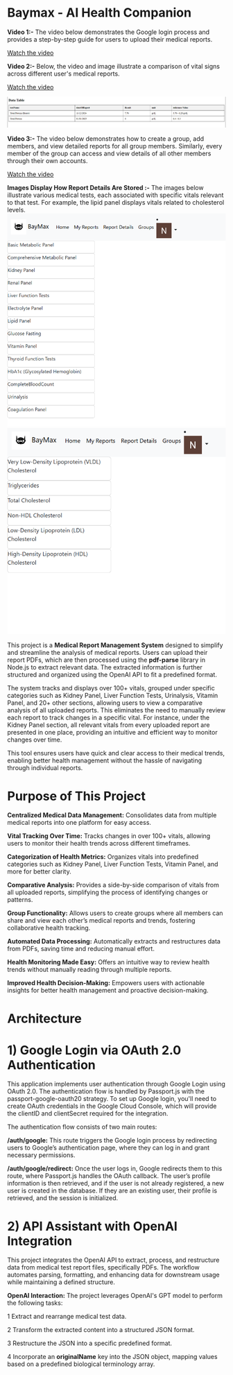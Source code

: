 # Baymax - AI Health Companion
**Video 1:-** The video below demonstrates the Google login process and provides a step-by-step guide for users to upload their medical reports.

[Watch the video](https://1drv.ms/v/s!Av10f2BI9V6ZmUM1Xlmti8NSXo2g)

**Video 2:-** Below, the video and image illustrate a comparison of vital signs across different user's medical reports.

[Watch the video](https://1drv.ms/v/s!Av10f2BI9V6ZmUUJAZwpX0x3Nk5m)

![vitalsComparison.png](vitalsComparison.png)


**Video 3:-** The video below demonstrates how to create a group, add members, and view detailed reports for all group members. Similarly, every member of the group can access and view details of all other members through their own accounts.

[Watch the video](https://1drv.ms/v/s!Av10f2BI9V6ZmURAktxs-9TncQoI)

 **Images Display How Report Details Are Stored :-** The images below illustrate various medical tests, each associated with specific vitals relevant to that test. For example, the lipid panel displays vitals related to cholesterol levels.
 ![testName.png](testName.png)
 ![vitals.png](vitals.png)
 
This project is a **Medical Report Management System** designed to simplify and streamline the analysis of medical reports. Users can upload their report PDFs, which are then processed using the **pdf-parse** library in Node.js to extract relevant data. The extracted information is further structured and organized using the OpenAI API to fit a predefined format.

The system tracks and displays over 100+ vitals, grouped under specific categories such as Kidney Panel, Liver Function Tests, Urinalysis, Vitamin Panel, and 20+ other sections, allowing users to view a comparative analysis of all uploaded reports. This eliminates the need to manually review each report to track changes in a specific vital. For instance, under the Kidney Panel section, all relevant vitals from every uploaded report are presented in one place, providing an intuitive and efficient way to monitor changes over time.

This tool ensures users have quick and clear access to their medical trends, enabling better health management without the hassle of navigating through individual reports.
# Purpose of This Project
**Centralized Medical Data Management:** Consolidates data from multiple medical reports into one platform for easy access.

**Vital Tracking Over Time:** Tracks changes in over 100+ vitals, allowing users to monitor their health trends across different timeframes.

**Categorization of Health Metrics:** Organizes vitals into predefined categories such as Kidney Panel, Liver Function Tests, Vitamin Panel, and more for better clarity.

**Comparative Analysis:** Provides a side-by-side comparison of vitals from all uploaded reports, simplifying the process of identifying changes or patterns.

**Group Functionality:** Allows users to create groups where all members can share and view each other’s medical reports and trends, fostering collaborative health tracking.

**Automated Data Processing:** Automatically extracts and restructures data from PDFs, saving time and reducing manual effort.

**Health Monitoring Made Easy:** Offers an intuitive way to review health trends without manually reading through multiple reports.

**Improved Health Decision-Making:** Empowers users with actionable insights for better health management and proactive decision-making.
# Architecture
# 1) Google Login via OAuth 2.0 Authentication
This application implements user authentication through Google Login using OAuth 2.0. The authentication flow is handled by Passport.js with the passport-google-oauth20 strategy. To set up Google login, you'll need to create OAuth credentials in the Google Cloud Console, which will provide the clientID and clientSecret required for the integration.

The authentication flow consists of two main routes:

**/auth/google:**
This route triggers the Google login process by redirecting users to Google’s authentication page, where they can log in and grant necessary permissions.

**/auth/google/redirect:**
Once the user logs in, Google redirects them to this route, where Passport.js handles the OAuth callback. The user’s profile information is then retrieved, and if the user is not already registered, a new user is created in the database. If they are an existing user, their profile is retrieved, and the session is initialized.

# 2) API Assistant with OpenAI Integration
This project integrates the OpenAI API to extract, process, and restructure data from medical test report files, specifically PDFs. The workflow automates parsing, formatting, and enhancing data for downstream usage while maintaining a defined structure.

**OpenAI Interaction:**
The project leverages OpenAI's GPT model to perform the following tasks:

1 Extract and rearrange medical test data.

2 Transform the extracted content into a structured JSON format.

3 Restructure the JSON into a specific predefined format.

4 Incorporate an **originalName** key into the JSON object, mapping values based on a predefined biological terminology array.

